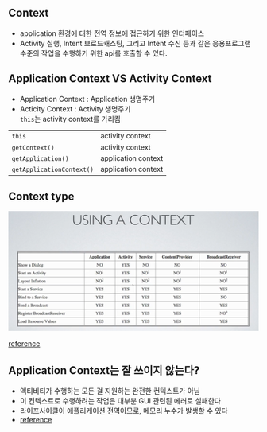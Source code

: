 ## Context
- application 환경에 대한 전역 정보에 접근하기 위한 인터페이스
- Activity 실행, Intent 브로드캐스팅, 그리고 Intent 수신 등과 같은 응용프로그램 수준의 작업을 수행하기 위한 api를 호출할 수 있다.

## Application Context VS Activity Context
- Application Context : Application 생명주기
- Acticity Context : Activity 생명주기<br>
`this`는 activity context를 가리킴

|||
|:------|:---|
| `this` | activity context |
|`getContext()`| activity context |
| `getApplication()` | application context |
| `getApplicationContext()` | application context |

## Context type
![image](/TIL/resources/context.png)

[reference](https://stackoverflow.com/questions/3572463/what-is-context-on-android)

## Application Context는 잘 쓰이지 않는다?
- 액티비티가 수행하는 모든 걸 지원하는 완전한 컨텍스트가 아님
- 이 컨텍스트로 수행하려는 작업은 대부분 GUI 관련된 에러로 실패한다
- 라이프사이클이 애플리케이션 전역이므로, 메모리 누수가 발생할 수 있다
- [reference](https://onlyfor-me-blog.tistory.com/235)